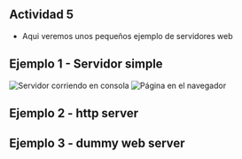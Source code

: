 ## Actividad 5
- Aqui veremos unos pequeños ejemplo de servidores web
## Ejemplo 1 - Servidor simple
![Servidor corriendo en consola]()
![Página en el navegador]()

## Ejemplo 2 - http server
## Ejemplo 3 - dummy web server
